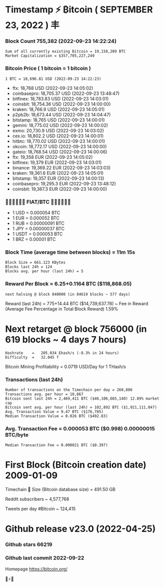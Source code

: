 # Timestamp ⚡ ₿itcoin ( SEPTEMBER 23, 2022 ) 丰

### Block Count	755,382 (2022-09-23 14:22:24)
    Sum of all currently existing Bitcoin = 19,158,209 BTC
    Market Capitalization = $357,705,227,249
### Bitcoin Price ( 1 bitcoin = 1 bitcoin )
	1 BTC = 18,696.81 USD (2022-09-23 14:22:23)
- ftx: 18,768 USD (2022-09-23 14:05:02)
- coinbasepro: 18,705.37 USD (2022-09-23 13:48:47)
- bitfinex: 18,783.83 USD (2022-09-23 14:03:01)
- coinsbit: 18,754.36 USD (2022-09-23 14:00:00)
- kraken: 18,766.9 USD (2022-09-23 14:05:01)
- p2pb2b: 18,673.44 USD (2022-09-23 14:04:47)
- bitstamp: 18,765 USD (2022-09-23 14:00:01)
- gemini: 18,775.02 USD (2022-09-23 14:00:02)
- exmo: 20,730.9 USD (2022-09-23 14:03:02)
- cex.io: 18,802.2 USD (2022-09-23 14:00:01)
- hitbtc: 18,770.02 USD (2022-09-23 14:00:01)
- okcoin: 18,772.17 USD (2022-09-23 14:00:00)
- gateio: 18,768.54 USD (2022-09-23 14:00:06)
- ftx: 19,358 EUR (2022-09-23 14:05:02)
- bitfinex: 19,379 EUR (2022-09-23 14:03:01)
- binance: 19,369.22 EUR (2022-09-23 14:03:03)
- kraken: 19,361.6 EUR (2022-09-23 14:05:01)
- bitstamp: 19,357 EUR (2022-09-23 14:00:13)
- coinbasepro: 19,295.3 EUR (2022-09-23 13:48:12)
- coinsbit: 19,367.3 EUR (2022-09-23 14:00:00)
### 💱💶💵💷💴💱 FIAT/BTC 💱💴💷💵💶💱
- 1 USD = 0.000054 BTC
- 1 EUR = 0.000052 BTC
- 1 RUB = 0.00000091 BTC
- 1 JPY = 0.00000037 BTC
- 1 USDT = 0.000053 BTC
- 1 BRZ = 0.00001 BTC
### Block Time (average time between blocks)	= 11m 15s
    Block Size = 661.123 KBytes
    Blocks last 24h = 124
    Blocks avg. per hour (last 24h) = 5
### Reward Per Block	=  6.25+0.1164 BTC ($118,868.05) 
    next halving @ block 840000 (in 84619 blocks ~ 577 days)
Reward (last 24h)	= 775+14.44 BTC ($14,739,637.78) ~ Fee in Reward (Average Fee Percentage in Total Block Reward)	1.59%
# Next retarget @ block 756000 (in 619 blocks ~ 4 days 7 hours)
    Hashrate    =   205.034 Ehash/s (-8.3% in 24 hours)
    Difficulty  =   32.045 T 

Bitcoin Mining Profitability	= 0.0719 USD/Day for 1 THash/s
### Transactions (last 24h)
    Number of transactions on the Timechain per day = 260,806
    Transactions avg. per hour = 10,867
    Bitcoin sent last 24h = 2,469,411 BTC ($46,106,665,140) 12.89% market cap
    Bitcoin sent avg. per hour (last 24h) = 102,892 BTC ($1,921,111,047)
    Avg. Transaction Value = 9.47 BTC ($176,785)
    Median Transaction Value = 0.026 BTC ($492.83)
### Avg. Transaction Fee = 0.000053 BTC ($0.998) 0.00000015 BTC/byte
    Median Transaction Fee = 0.000021 BTC ($0.397)
    
# First Block (Bitcoin creation date)	2009-01-09
Timechain 🪩 Size (Bitcoin database size)	= 491.50 GB

Reddit subscribers	~ 4,577,768

Tweets per day #Bitcoin	~ 124,415
# Github release	v23.0 (2022-04-25)
### Github stars	 66219
### Github last commit	2022-09-22

Homepage	https://bitcoin.org/

💙⚡💜
